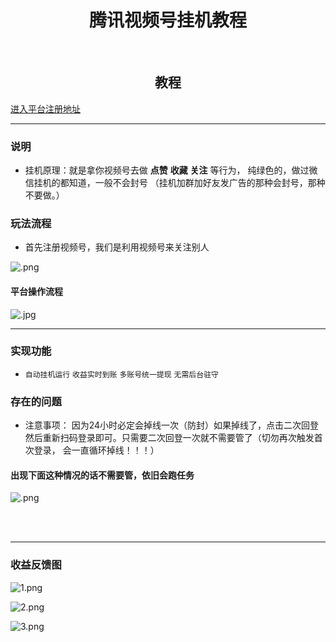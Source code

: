 <h1 align="center">腾讯视频号挂机教程</h1>

<br>
<h2 align="center">教程</h2>
        
[进入平台注册地址](https://www.laiqan.vip/register/58cb25)

-----------

### 说明
- 挂机原理：就是拿你视频号去做  **点赞** **收藏** **关注** 等行为， 纯绿色的，做过微信挂机的都知道，一般不会封号 （挂机加群加好友发广告的那种会封号，那种不要做。）


### 玩法流程
 
- 首先注册视频号，我们是利用视频号来关注别人

![.png](https://s2.loli.net/2024/05/15/KNAkqQ9hmDpFWUw.png)


#### 平台操作流程

![.jpg](https://s2.loli.net/2024/05/15/mJrEs3QCUk7o1nP.jpg)


-----------


### 实现功能

-  `自动挂机运行`   `收益实时到账`   `多账号统一提现`    `无需后台驻守`


### 存在的问题

- 注意事项： 因为24小时必定会掉线一次（防封）如果掉线了，点击二次回登 然后重新扫码登录即可。只需要二次回登一次就不需要管了（切勿再次触发首次登录， 会一直循环掉线！！！）


#### 出现下面这种情况的话不需要管，依旧会跑任务
![.png](https://s2.loli.net/2024/05/15/3nFaNdvVDOCE2lz.png)


<br>
<br>

-----------


###  收益反馈图

![1.png](https://s2.loli.net/2024/05/15/CQ4aIq9Z2gMXUwW.png)


![2.png](https://s2.loli.net/2024/05/15/Aw1gLsOfQBucCnZ.png)


![3.png](https://s2.loli.net/2024/05/15/mKHoYr6zEqB9aQs.png)



